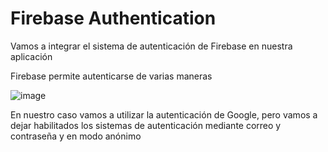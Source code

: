 # Firebase Authentication

Vamos a integrar el sistema de autenticación de Firebase en nuestra aplicación

Firebase permite autenticarse de varias maneras

![image](https://github.com/Diego-a-lopez/ScapeTheAds/assets/72018929/71b4576b-539d-4538-9626-73c6de3d3adf)

En nuestro caso vamos a utilizar la autenticación de Google, pero vamos a dejar habilitados los sistemas de autenticación mediante correo y contraseña y en modo anónimo

